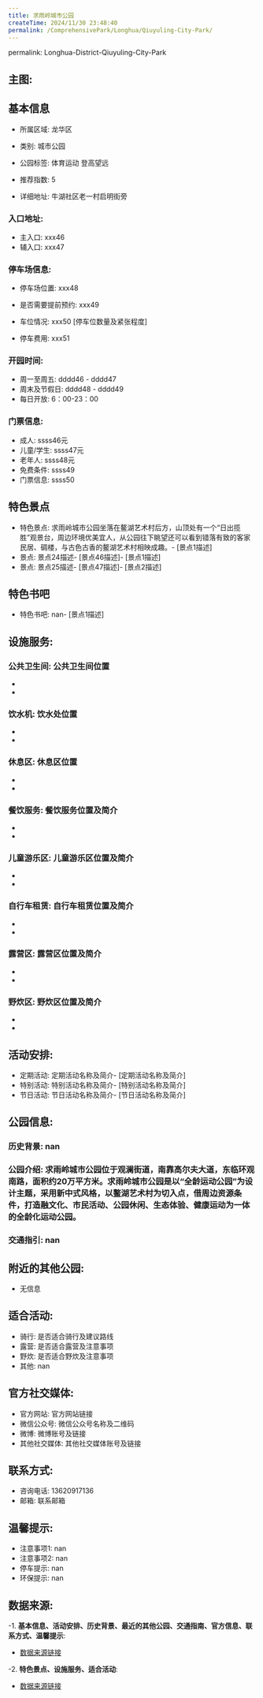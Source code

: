 ```yaml
---
title: 求雨岭城市公园
createTime: 2024/11/30 23:48:40
permalink: /ComprehensivePark/Longhua/Qiuyuling-City-Park/
---
```

permalink: Longhua-District-Qiuyuling-City-Park
<!-- ## 游玩路径: -->

## 主图:
<ImageCard
image="https://cgj.sz.gov.cn/img/4/4005/4005733/10774735.jpg"
title= "求雨岭城市公园"
description= "求雨岭城市公园位于观澜街道，南靠高尔夫大道，东临环观南路，面积约20万平方米。求雨岭城市公园是以“全龄运动公园”为设计主题，采用新中式风格，以鳌湖艺术村为切入点"
date="2024/11/30"
href="/"
author="深圳公园"
/>

## 基本信息

- 所属区域: 龙华区

- 类别: 城市公园

- 公园标签: 体育运动 登高望远

- 推荐指数: 5

- 详细地址: 牛湖社区老一村启明街旁

### 入口地址:
- 主入口: xxx46
- 辅入口: xxx47
### 停车场信息:
- 停车场位置: xxx48

- 是否需要提前预约: xxx49

- 车位情况: xxx50 [停车位数量及紧张程度]

- 停车费用: xxx51

### 开园时间:
- 周一至周五: dddd46 - dddd47
- 周末及节假日: dddd48 - dddd49
- 每日开放: 6：00-23：00

### 门票信息:
- 成人: ssss46元
- 儿童/学生: ssss47元
- 老年人: ssss48元
- 免费条件: ssss49
- 门票信息: ssss50
## 特色景点
- 特色景点: 求雨岭城市公园坐落在鳌湖艺术村后方，山顶处有一个“日出揽胜”观景台，周边环境优美宜人，从公园往下眺望还可以看到错落有致的客家民居、碉楼，与古色古香的鳌湖艺术村相映成趣。- [景点1描述]
- 景点: 景点24描述- [景点46描述]- [景点1描述]
- 景点: 景点25描述- [景点47描述]- [景点2描述]
## 特色书吧
- 特色书吧: nan- [景点1描述]
## 设施服务:
### 公共卫生间: 公共卫生间位置
- 
- 
### 饮水机: 饮水处位置
- 
- 
### 休息区: 休息区位置
- 
- 
### 餐饮服务: 餐饮服务位置及简介
- 
- 
### 儿童游乐区: 儿童游乐区位置及简介
- 
- 
### 自行车租赁: 自行车租赁位置及简介
- 
- 
### 露营区: 露营区位置及简介
- 
- 
### 野炊区: 野炊区位置及简介

- 
- 
## 活动安排:
- 定期活动: 定期活动名称及简介- [定期活动名称及简介]
- 特别活动: 特别活动名称及简介- [特别活动名称及简介]
- 节日活动: 节日活动名称及简介- [节日活动名称及简介]
## 公园信息:
### 历史背景: nan
### 公园介绍: 求雨岭城市公园位于观澜街道，南靠高尔夫大道，东临环观南路，面积约20万平方米。求雨岭城市公园是以“全龄运动公园”为设计主题，采用新中式风格，以鳌湖艺术村为切入点，借周边资源条件，打造融文化、市民活动、公园休闲、生态体验、健康运动为一体的全龄化运动公园。
### 交通指引: nan

## 附近的其他公园:
- 无信息

## 适合活动:
- 骑行: 是否适合骑行及建议路线
- 露营: 是否适合露营及注意事项
- 野炊: 是否适合野炊及注意事项
- 其他: nan

## 官方社交媒体:
- 官方网站: 官方网站链接
- 微信公众号: 微信公众号名称及二维码
- 微博: 微博账号及链接
- 其他社交媒体: 其他社交媒体账号及链接

## 联系方式:
- 咨询电话: 13620917136
- 邮箱: 联系邮箱

## 温馨提示:
- 注意事项1: nan
- 注意事项2: nan
- 停车提示: nan
- 环保提示: nan

## 数据来源:
-1. **基本信息、活动安排、历史背景、最近的其他公园、交通指南、官方信息、联系方式、温馨提示**:
- [数据来源链接](https://cgj.sz.gov.cn/xsmh/gysz/csgy/content/post_10774735.html)

-2. **特色景点、设施服务、适合活动**:
- [数据来源链接](https://cgj.sz.gov.cn/xsmh/gysz/csgy/content/post_10774735.html)

